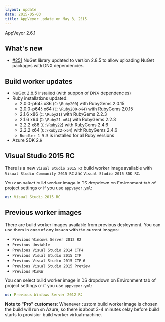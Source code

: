 ```yaml
---
layout: update
date: 2015-05-03
title: AppVeyor update on May 3, 2015
---
```


AppVeyor 2.6.1

## What's new

* [#251](https://github.com/appveyor/ci/issues/251) NuGet library updated to version 2.8.5 to allow uploading NuGet packages with DNX dependencies.

## Build worker updates

* NuGet 2.8.5 installed (with support of DNX dependencies)
* Ruby installations updated:
    * 2.0.0-p645 x86 (`C:\Ruby200`) with RubyGems 2.0.15
    * 2.0.0-p645 x64 (`C:\Ruby200-x64`) with RubyGems 2.0.15
    * 2.1.6 x86 (`C:\Ruby21`) with RubyGems 2.2.3
    * 2.1.6 x64 (`C:\Ruby21-x64`) with RubyGems 2.2.3
    * 2.2.2 x86 (`C:\Ruby22`) with RubyGems 2.4.6
    * 2.2.2 x64 (`C:\Ruby22-x64`) with RubyGems 2.4.6
    * `Bundler 1.9.5` is installed for all Ruby versions
* Azure SDK 2.6

## Visual Studio 2015 RC

There is a new `Visual Studio 2015 RC` build worker image available with `Visual Studio Community 2015 RC` and `Visual Studio 2015 SDK RC`.

You can select build worker image in OS dropdown on Environment tab of project settings or if you use `appveyor.yml`:

```yaml
os: Visual Studio 2015 RC
```

## Previous worker images

There are build worker images available from previous deployment. You can use them in case of any issues with the current images:

* `Previous Windows Server 2012 R2`
* `Previous Unstable`
* `Previous Visual Studio 2014 CTP4`
* `Previous Visual Studio 2015 CTP`
* `Previous Visual Studio 2015 CTP 6`
* `Previous Visual Studio 2015 Preview`
* `Previous MinGW`

You can select build worker image in OS dropdown on Environment tab of project settings or if you use `appveyor.yml`:

```yaml
os: Previous Windows Server 2012 R2
```

**Note to "Pro" customers**: Whenever custom build worker image is chosen the build will run on Azure, so there is about 3-4 minutes delay before build starts to provision build worker virtual machine.
